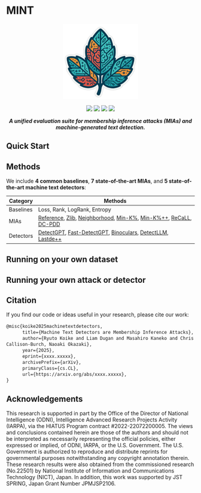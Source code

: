 # MINT

<p align="center">
<img src="assets/mint.png" alt="MINT" width="200">
</p>
<p align="center">
  <a href="https://github.com/liamdugan/raid/blob/main/LICENSE"><img src="https://img.shields.io/badge/License-MIT-blue.svg"/></a>
  <a href="https://ryuryukke.github.io/"><img src="https://img.shields.io/badge/NLP-NLP?label=Institute%20of%20Science%20Tokyo"/></a>
  <a href="https://liamdugan.com/"><img src="https://img.shields.io/badge/NLP-NLP?label=University%20of%20Pennsylvania"/></a>
  <a href="https://arxiv.org/abs/xxxxx.xxxxx"><img src="https://img.shields.io/badge/arXiv-xxxx.xxxxx-b31b1b.svg"/></a>
</p>
<p align="center">
<i><b>A unified evaluation suite for membership inference attacks (MIAs) and machine-generated text detection.</b></i>
</p>

## Quick Start




## Methods
We include **4 common baselines**, **7 state-of-the-art MIAs**, and **5 state-of-the-art machine text detectors**:

| Category | Methods |
|-----------|----------|
| Baselines | Loss, Rank, LogRank, Entropy |
| MIAs | [Reference](https://arxiv.org/abs/2012.07805), [Zlib](https://arxiv.org/abs/2012.07805), [Neighborhood](https://arxiv.org/abs/2305.18462), [Min-K%](https://arxiv.org/abs/2310.16789), [Min-K%++](https://arxiv.org/abs/2404.02936), [ReCaLL](https://arxiv.org/abs/2406.15968), [DC-PDD](https://arxiv.org/abs/2409.14781) |
| Detectors | [DetectGPT](https://arxiv.org/abs/2301.11305), [Fast-DetectGPT](https://arxiv.org/abs/2310.05130), [Binoculars](https://arxiv.org/abs/2401.12070), [DetectLLM](https://arxiv.org/abs/2306.05540), [Lastde++](https://arxiv.org/abs/2410.06072) |



## Running on your own dataset

## Running your own attack or detector


## Citation
If you find our code or ideas useful in your research, please cite our work:
```
@misc{koike2025machinetextdetectors,
      title={Machine Text Detectors are Membership Inference Attacks}, 
      author={Ryuto Koike and Liam Dugan and Masahiro Kaneko and Chris Callison-Burch, Naoaki Okazaki},
      year={2025},
      eprint={xxxx.xxxxx},
      archivePrefix={arXiv},
      primaryClass={cs.CL},
      url={https://arxiv.org/abs/xxxx.xxxxx}, 
}
```



## Acknowledgements
This research is supported in part by the Office of the Director of National Intelligence (ODNI), Intelligence Advanced Research Projects Activity (IARPA), via the HIATUS Program contract #2022-22072200005. The views and conclusions contained herein are those of the authors and should not be interpreted as necessarily representing the official policies, either expressed or implied, of ODNI, IARPA, or the U.S. Government. The U.S. Government is authorized to reproduce and distribute reprints for governmental purposes notwithstanding any copyright annotation therein. These research results were also obtained from the commissioned research (No.22501) by National Institute of Information and Communications Technology (NICT), Japan. In addition, this work was supported by JST SPRING, Japan Grant Number JPMJSP2106.
